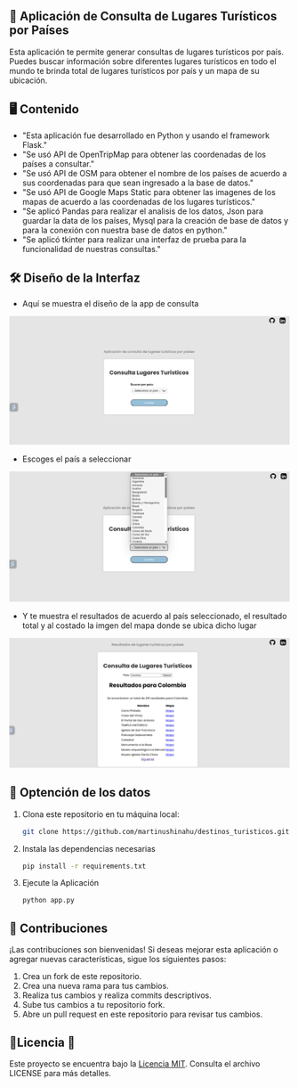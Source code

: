 ## 🎯 Aplicación de Consulta de Lugares Turísticos por Países
Esta aplicación te permite generar consultas de lugares turísticos por país. 
Puedes buscar información sobre diferentes lugares turísticos en todo el mundo
te brinda total de lugares turísticos por país y un mapa de su ubicación.

## 🖥️  Contenido
- "Esta aplicación fue desarrollado en Python y usando el framework Flask."
- "Se usó API de OpenTripMap para obtener las coordenadas de los países a consultar."
- "Se usó API de OSM para obtener el nombre de los países de acuerdo a sus coordenadas para que sean ingresado a la base de datos."
- "Se usó API de Google Maps Static para obtener las imagenes de los mapas de acuerdo a las coordenadas de los lugares turísticos."
- "Se aplicó Pandas para realizar el analisis de los datos, Json para guardar la data de los países, Mysql para la creación de base de datos y para la conexión    con nuestra base de datos en python."
- "Se aplicó tkinter para realizar una interfaz de prueba para la funcionalidad de nuestras consultas."

## 🛠️ Diseño de la Interfaz
- Aquí se muestra el diseño de la app de consulta

![Image text](https://github.com/martinushinahu/destinos_turisticos/blob/636a42afb0297866796a553cb59a887e3f896e59/Analisis%20Tutisticos/imagenes_app/interfaz.png)

- Escoges el país a seleccionar
 
![Image text](https://github.com/martinushinahu/destinos_turisticos/blob/master/Analisis%20Tutisticos/imagenes_app/interfaz2.png)

- Y te muestra el resultados de acuerdo al país seleccionado, el resultado total y al costado la imgen del mapa donde se ubica dicho lugar

![Image text](https://github.com/martinushinahu/destinos_turisticos/blob/master/Analisis%20Tutisticos/imagenes_app/resultados.png)


## 🌟 Optención de los datos

1. Clona este repositorio en tu máquina local:
    ```bash
    git clone https://github.com/martinushinahu/destinos_turisticos.git
    ```
2. Instala las dependencias necesarias
    ```bash
    pip install -r requirements.txt
    ```
3. Ejecute la Aplicación
    ```bash
    python app.py
    ```

## 👥 Contribuciones

¡Las contribuciones son bienvenidas! Si deseas mejorar esta aplicación o agregar nuevas características, sigue los siguientes pasos:

1. Crea un fork de este repositorio.
2. Crea una nueva rama para tus cambios.
3. Realiza tus cambios y realiza commits descriptivos.
4. Sube tus cambios a tu repositorio fork.
5. Abre un pull request en este repositorio para revisar tus cambios.

## 📜Licencia 📜 

Este proyecto se encuentra bajo la [Licencia MIT](LICENSE.txt). Consulta el archivo LICENSE para más detalles.



